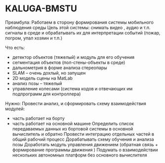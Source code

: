 # KALUGA-BMSTU

Преамбула:
Работаем в сторону формирования системы мобильного наблюдения среды
Цель этой системы: снимать видео , аудио и т.п. сигналы в среде и обрабатывать их для интерпретации событий (пожар, погром, упал хозяин и т.п.)

Что есть:
- детектор объектов (тяжелый) и модуль для его обучения
- сегментация объектов (пол-стены-объекты в среде)
- дальнометрия в форме анализа стереопары
- SLAM – очень дохлый, но запущен
- 2D модель сцены на MatLab 
- анализ позы – тяжелый
- управление колесами (система кодов и отвечающих им подпрограмм для контроллера)

Нужно:
Провести анализ, и сформировать схему взаимодействия модулей:
- часть работает на борту
- часть работает на основной машине
Определить список передаваемых данных из бортовой системы в основной вычислитель и обратно
Провести интеграцию отдельных частей в общий рабочий процесс
Дорабатывать схему обучения и анализа позы
Доработать модуль управления движением (обратная связь + формирование программы движения )
Подумать о взаимодействии нескольких автономных платформ без основного вычислителя
